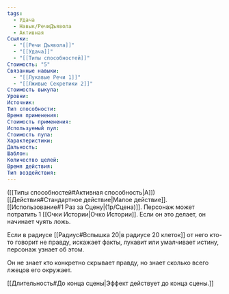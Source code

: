 ```yaml
---
tags:
  - Удача
  - Навык/РечиДъявола
  - Активная
Ссылки:
  - "[[Речи Дъявола]]"
  - "[[Удача]]"
  - "[[Типы способностей]]"
Стоимость: "5"
Связанные навыки:
  - "[[Лукавые Речи 1]]"
  - "[[Лживые Секретики 2]]"
Стоимость выкупа:
Уровни:
Источник:
Тип способности:
Время применения:
Стоимость применения:
Используемый пул:
Стоимость пула:
Характеристики:
Дальность:
Шаблон:
Количество целей:
Время действия:
Тип воздействия:
---
```

([[Типы способностей#Активная способность|А]]) [[Действия#Стандартное действие|Малое действие]]. [[Использование#1 Раз за Сцену|(1р/Сцена)]]. Персонаж может потратить 1 [[Очки Истории|Очко Истории]]. Если он это делает, он начинает чуять ложь.

Если в радиусе [[Радиус#Вспышка 20|в радиусе 20 клеток]] от него кто-то говорит не правду, искажает факты, лукавит или умалчивает истину, персонаж узнает об этом. 

Он не знает кто конкретно скрывает правду, но знает сколько всего лжецов его окружает.

[[Длительность#До конца сцены|Эффект действует до конца сцены.]]